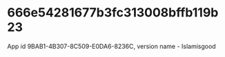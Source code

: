 # 666e54281677b3fc313008bffb119b23
App id 9BAB1-4B307-8C509-E0DA6-8236C, version name - Islamisgood
